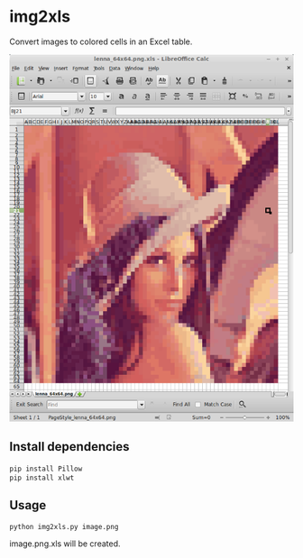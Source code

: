 # img2xls
Convert images to colored cells in an Excel table.

![screenshot](screenshot.png "screenshot")

## Install dependencies

    pip install Pillow
    pip install xlwt

## Usage

    python img2xls.py image.png

image.png.xls will be created.